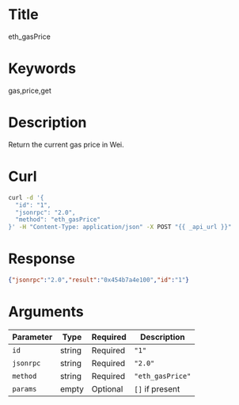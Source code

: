 # Title

eth_gasPrice

# Keywords

gas,price,get

# Description

Return the current gas price in Wei.

# Curl

```sh
curl -d '{
  "id": "1",
  "jsonrpc": "2.0",
  "method": "eth_gasPrice"
}' -H "Content-Type: application/json" -X POST "{{ _api_url }}"
```

# Response

```json
{"jsonrpc":"2.0","result":"0x454b7a4e100","id":"1"}
```

# Arguments

| Parameter | Type   | Required | Description      |
|-----------|--------|----------|------------------|
| `id`      | string | Required | `"1"`            |
| `jsonrpc` | string | Required | `"2.0"`          |
| `method`  | string | Required | `"eth_gasPrice"` |
| `params`  | empty  | Optional | `[]` if present  |
